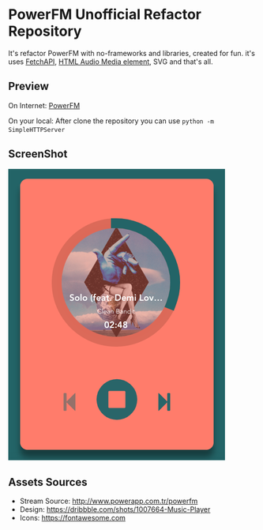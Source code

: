 # PowerFM Unofficial Refactor Repository

It's refactor PowerFM with no-frameworks and libraries, created for fun. it's uses [FetchAPI](https://developer.mozilla.org/en-US/docs/Web/API/Fetch_API), [HTML Audio Media element](https://developer.mozilla.org/en-US/docs/Web/HTML/Element/audio), SVG and that's all.

## Preview

On Internet: [PowerFM](https://coskuntekin.github.io/PowerFM)

On your local: After clone the repository you can use `python -m SimpleHTTPServer`

## ScreenShot

![PowerFM](screenshot.png)

## Assets Sources

- Stream Source: http://www.powerapp.com.tr/powerfm
- Design: https://dribbble.com/shots/1007664-Music-Player
- Icons: https://fontawesome.com
